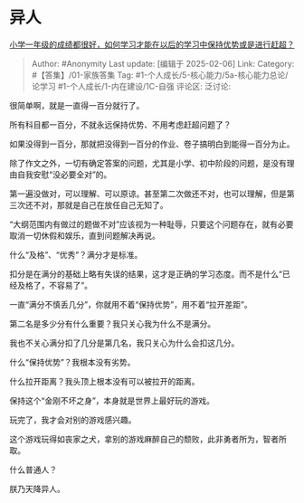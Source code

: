 # 异人
[小学一年级的成绩都很好，如何学习才能在以后的学习中保持优势或是进行赶超？](https://www.zhihu.com/question/439054680/answer/93709251337)

> Author: #Anonymity
> Last update: [编辑于 2025-02-06]
> Link:
> Category: #【答集】/01-家族答集 
> Tag: #1-个人成长/5-核心能力/5a-核心能力总论/论学习 #1-个人成长/1-内在建设/1C-自强 
> 评论区:
> 泛讨论:
  
很简单啊，就是一直得一百分就行了。

所有科目都一百分，不就永远保持优势、不用考虑赶超问题了？

如果没得到一百分，那就把没得到一百分的作业、卷子搞明白到能得一百分为止。

除了作文之外，一切有确定答案的问题，尤其是小学、初中阶段的问题，是没有理由自我安慰“没必要全对”的。

第一遍没做对，可以理解、可以原谅。甚至第二次做还不对，也可以理解，但是第三次还不对，那就是自己在放任自己无知了。

“大纲范围内有做过的题做不对”应该视为一种耻辱，只要这个问题存在，就有必要取消一切休假和娱乐，直到问题解决再说。

什么“及格”、“优秀”？满分才是标准。

扣分是在满分的基础上略有失误的结果，这才是正确的学习态度。而不是什么“已经及格了，不容易了”。

一直“满分不慎丢几分”，你就用不着“保持优势”，用不着“拉开差距”。

第二名是多少分有什么重要？我只关心我为什么不是满分。

我也不关心满分扣了几分是第几名，我只关心为什么会扣这几分。

什么“保持优势”？我根本没有劣势。

什么拉开距离？我头顶上根本没有可以被拉开的距离。

保持这个“金刚不坏之身”，本身就是世界上最好玩的游戏。

玩完了，我才会对别的游戏感兴趣。

这个游戏玩得如丧家之犬，拿别的游戏麻醉自己的颓败，此非勇者所为，智者所取。

什么普通人？

朕乃天降异人。
